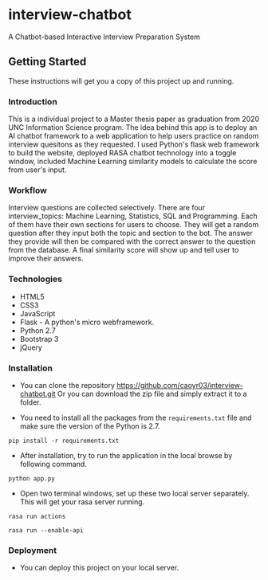 # interview-chatbot
A Chatbot-based Interactive Interview Preparation System

## Getting Started
These instructions will get you a copy of this project up and running.

### Introduction
This is a individual project to a Master thesis paper as graduation from 2020 UNC Information Science program. The idea behind this app is to deploy an AI chatbot framework to a web application to help users practice on random interview quesitons as they requested. I used Python's flask web framework to build the website, deployed RASA chatbot technology into a toggle window, included Machine Learning similarity models to calculate the score from user's input.

### Workflow
Interview questions are collected selectively. There are four interview_topics: Machine Learning, Statistics, SQL and Programming. Each of them have their own sections for users to choose. They will get a random question after they input both the topic and section to the bot. The answer they provide will then be compared with the correct answer to the question from the database. A final similarity score will show up and tell user to improve their answers. 

### Technologies
* HTML5
* CSS3
* JavaScript
* Flask - A python's micro webframework.
* Python 2.7
* Bootstrap 3
* jQuery

### Installation

- You can clone the repository 
https://github.com/caoyr03/interview-chatbot.git
Or you can download the zip file and simply extract it to a folder.

* You need to install all the packages from the `requirements.txt` file and make sure the version of the Python is 2.7.

```
pip install -r requirements.txt
```

* After installation, try to run the application in the local browse by following command.

```
python app.py
```

* Open two terminal windows, set up these two local server separately. This will get your rasa server running.

```
rasa run actions
```

```
rasa run --enable-api
```

### Deployment
* You can deploy this project on your local server.





